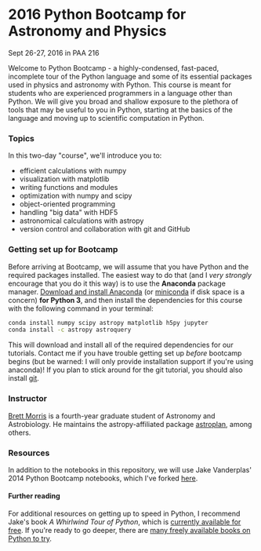 # 2016 Python Bootcamp for Astronomy and Physics

Sept 26-27, 2016 in PAA 216

Welcome to Python Bootcamp - a highly-condensed, fast-paced, incomplete tour of the Python language and some of its essential packages used in physics and astronomy with Python. This course is meant for students who are experienced programmers in a language other than Python. We will give you broad and shallow exposure to the plethora of tools that may be useful to you in Python, starting at the basics of the language and moving up to scientific computation in Python.

### Topics

In this two-day "course", we'll introduce you to:
* efficient calculations with numpy
* visualization with matplotlib
* writing functions and modules
* optimization with numpy and scipy
* object-oriented programming
* handling "big data" with HDF5
* astronomical calculations with astropy
* version control and collaboration with git and GitHub

### Getting set up for Bootcamp

Before arriving at Bootcamp, we will assume that you have Python and the required packages installed. The easiest way to do that (and I _very strongly_ encourage that you do it this way) is to use the **Anaconda** package manager. [Download and install Anaconda](https://www.continuum.io/downloads) (or [miniconda](http://conda.pydata.org/miniconda.html) if disk space is a concern) **for Python 3**, and then install the dependencies for this course with the following command in your terminal: 
```bash 
conda install numpy scipy astropy matplotlib h5py jupyter
conda install -c astropy astroquery
```
This will download and install all of the required dependencies for our tutorials. Contact me if you have trouble getting set up _before_ bootcamp begins (but be warned: I will only provide installation support if you're using anaconda)! If you plan to stick around for the git tutorial, you should also install [git](https://git-scm.com/downloads).

### Instructor

[Brett Morris](http://brettmorr.is) is a fourth-year graduate student of Astronomy and Astrobiology. He maintains the astropy-affiliated package [astroplan](http://github.com/astropy/astroplan/), among others.

### Resources

In addition to the notebooks in this repository, we will use Jake Vanderplas' 2014 Python Bootcamp notebooks, which I've forked [here](https://github.com/bmorris3/2014_fall_ASTR599).


#### Further reading

For additional resources on getting up to speed in Python, I recommend Jake's book _A Whirlwind Tour of Python_, which is [currently available for free](http://www.oreilly.com/programming/free/files/a-whirlwind-tour-of-python.pdf). If you're ready to go deeper, there are [many freely available books on Python to try](http://pythonbooks.revolunet.com).
